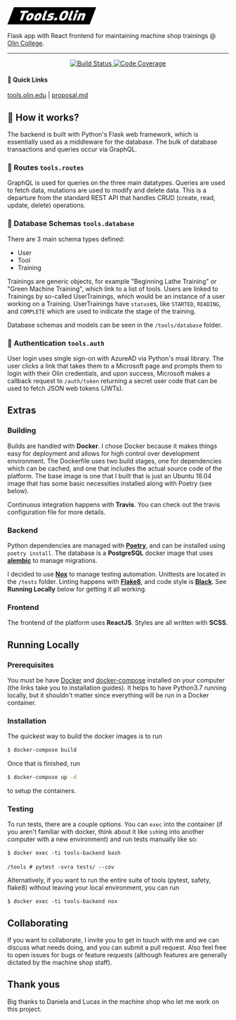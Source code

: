 <img src="./docs/images/logo.png" width="40%" alt="Tools.Olin" />

Flask app with React frontend for maintaining machine shop trainings @ [Olin College](http://olin.edu).

---

<p align="center">
  <a href="https://travis-ci.org/jack-greenberg/tools.olin.edu">
    <img src="https://img.shields.io/travis/jack-greenberg/tools.olin.edu.svg?logo=travis" alt="Build Status" />
  </a>
  <a href="https://codecov.io/gh/jack-greenberg/tools.olin.edu">
    <img src="https://codecov.io/gh/jack-greenberg/tools.olin.edu/branch/main/graph/badge.svg" alt="Code Coverage" />
  </a>
</p>

#### 🔗 Quick Links

[tools.olin.edu](https://tools.olin.edu) | [proposal.md](./docs/proposal.md)



## 🧰 How it works?

The backend is built with Python's Flask web framework, which is essentially used as a middleware for the database. The bulk of database transactions and queries occur via GraphQL.



### 🔄 Routes `tools.routes`

GraphQL is used for queries on the three main datatypes. Queries are used to fetch data, mutations are used to modify and delete data. This is a departure from the standard REST API that handles CRUD (create, read, update, delete) operations.



### 📃 Database Schemas `tools.database`

There are 3 main schema types defined:

* User
* Tool
* Training

Trainings are generic objects, for example "Beginning Lathe Training" or "Green Machine Training", which link to a list of tools. Users are linked to Trainings by so-called UserTrainings, which would be an instance of a user working on a Training. UserTrainings have `status`es, like `STARTED`, `READING`, and `COMPLETE` which are used to indicate the stage of the training.

Database schemas and models can be seen in the `/tools/database` folder.



### 👤 Authentication `tools.auth`

User login uses single sign-on with AzureAD via Python's msal library. The user clicks a link that takes them to a Microsoft page and prompts them to login with their Olin credentials, and upon success, Microsoft makes a callback request to `/auth/token` returning a secret user code that can be used to fetch JSON web tokens (JWTs).



## Extras

### Building

Builds are handled with **Docker**. I chose Docker because it makes things easy for deployment and allows for high control over development environment. The Dockerfile uses two build stages, one for dependencies which can be cached, and one that includes the actual source code of the platform. The base image is one that I built that is just an Ubuntu 18.04 image that has some basic necessities installed along with Poetry (see below).

Continuous integration happens with **Travis**. You can check out the travis configuration file for more details.

### Backend

Python dependencies are managed with [**Poetry**](https://python-poetry.org/), and can be installed using `poetry install`. The database is a **PostgreSQL** docker image that uses [**alembic**](https://alembic.sqlalchemy.org/en/latest/) to manage migrations.

I decided to use [**Nox**](https://nox.thea.codes/en/stable/) to manage testing automation. Unittests are located in the `/tests` folder. Linting happens with [**Flake8**](https://flake8.pycqa.org/en/latest/#), and code style is [**Black**](https://github.com/psf/black). See **Running Locally** below for getting it all working.

### Frontend

The frontend of the platform uses **ReactJS**. Styles are all written with **SCSS**.



## Running Locally

### Prerequisites

You must be have [Docker](https://www.digitalocean.com/community/tutorials/how-to-install-and-use-docker-on-ubuntu-18-04) and [docker-compose](https://docs.docker.com/compose/install/) installed on your computer (the links take you to installation guides). It helps to have Python3.7 running locally, but it shouldn't matter since everything will be run in a Docker container.

### Installation

The quickest way to build the docker images is to run

```bash
$ docker-compose build
```

Once that is finished, run

```bash
$ docker-compose up -d
```

to setup the containers.

### Testing

To run tests, there are a couple options. You can `exec` into the container (if you aren't familiar with docker, think about it like `ssh`ing into another computer with a new environment) and run tests manually like so:

```
$ docker exec -ti tools-backend bash

/tools # pytest -svra tests/ --cov
```

Alternatively, if you want to run the entire suite of tools (pytest, safety, flake8) without leaving your local environment, you can run

```
$ docker exec -ti tools-backend nox
```



## Collaborating

If you want to collaborate, I invite you to get in touch with me and we can discuss what needs doing, and you can submit a pull request. Also feel free to open issues for bugs or feature requests (although features are generally dictated by the machine shop staff).



## Thank yous

Big thanks to Daniela and Lucas in the machine shop who let me work on this project.
